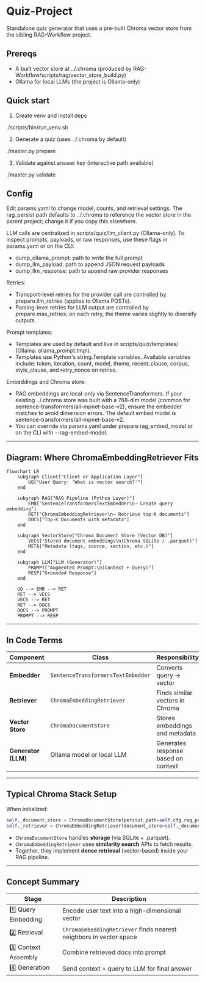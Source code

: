 # Quiz-Project

Standalone quiz generator that uses a pre-built Chroma vector store from the sibling RAG-Workflow project.

## Prereqs
- A built vector store at ../.chroma (produced by RAG-Workflow/scripts/rag/vector_store_build.py)
- Ollama for local LLMs (the project is Ollama-only)

## Quick start

1) Create venv and install deps

./scripts/bin/run_venv.sh

2) Generate a quiz (uses ../.chroma by default)

./master.py prepare

3) Validate against answer key (interactive path available)

./master.py validate

## Config
Edit params.yaml to change model, counts, and retrieval settings. The rag_persist path defaults to ../.chroma to reference the vector store in the parent project; change it if you copy this elsewhere.

LLM calls are centralized in scripts/quiz/llm_client.py (Ollama-only). To inspect prompts, payloads, or raw responses, use these flags in params.yaml or on the CLI:
- dump_ollama_prompt: path to write the full prompt
- dump_llm_payload: path to append JSON request payloads
- dump_llm_response: path to append raw provider responses

Retries:
- Transport-level retries for the provider call are controlled by prepare.llm_retries (applies to Ollama POSTs).
- Parsing-level retries for LLM output are controlled by prepare.max_retries; on each retry, the theme varies slightly to diversify outputs.

Prompt templates:
- Templates are used by default and live in scripts/quiz/templates/ (Ollama: ollama_prompt.tmpl).
- Templates use Python's string.Template variables. Available variables include: token, iteration, count, model, theme, recent_clause, corpus, style_clause, and retry_nonce on retries.

Embeddings and Chroma store:
- RAG embeddings are local-only via SentenceTransformers. If your existing ../.chroma store was built with a 768-dim model (common for sentence-transformers/all-mpnet-base-v2), ensure the embedder matches to avoid dimension errors. The default embed model is sentence-transformers/all-mpnet-base-v2.
- You can override via params.yaml under prepare.rag_embed_model or on the CLI with --rag-embed-model.

---



## Diagram: Where ChromaEmbeddingRetriever Fits

```mermaid
flowchart LR
    subgraph Client["Client or Application Layer"]
        UQ["User Query: 'What is vector search?'"]
    end

    subgraph RAG["RAG Pipeline (Python Layer)"]
        EMB["SentenceTransformersTextEmbedder\n→ Create query embedding"]
        RET["ChromaEmbeddingRetriever\n→ Retrieve top-K documents"]
        DOCS["Top-K Documents with metadata"]
    end

    subgraph VectorStore["Chroma Document Store (Vector DB)"]
        VECS["Stored document embeddings\n(Chroma SQLite / .parquet)"]
        META["Metadata (tags, source, section, etc.)"]
    end

    subgraph LLM["LLM (Generator)"]
        PROMPT["Augmented Prompt:\n(Context + Query)"]
        RESP["Grounded Response"]
    end

    UQ --> EMB --> RET
    RET --> VECS
    VECS --> RET
    RET --> DOCS
    DOCS --> PROMPT
    PROMPT --> RESP
```

---

## In Code Terms

| Component | Class | Responsibility |
|------------|--------|----------------|
| **Embedder** | `SentenceTransformersTextEmbedder` | Converts query → vector |
| **Retriever** | `ChromaEmbeddingRetriever` | Finds similar vectors in Chroma |
| **Vector Store** | `ChromaDocumentStore` | Stores embeddings and metadata |
| **Generator (LLM)** | Ollama model or local LLM | Generates response based on context |

---

## Typical Chroma Stack Setup

When initialized:
```python
self._document_store = ChromaDocumentStore(persist_path=self.cfg.rag_persist)
self._retriever = ChromaEmbeddingRetriever(document_store=self._document_store)
```

- `ChromaDocumentStore` handles **storage** (via SQLite + .parquet).
- `ChromaEmbeddingRetriever` uses **similarity search** APIs to fetch results.
- Together, they implement **dense retrieval** (vector-based) inside your RAG pipeline.

---

## Concept Summary

| Stage | Description |
|-------|--------------|
| 1️⃣ Query Embedding | Encode user text into a high-dimensional vector |
| 2️⃣ Retrieval | `ChromaEmbeddingRetriever` finds nearest neighbors in vector space |
| 3️⃣ Context Assembly | Combine retrieved docs into prompt |
| 4️⃣ Generation | Send context + query to LLM for final answer |
